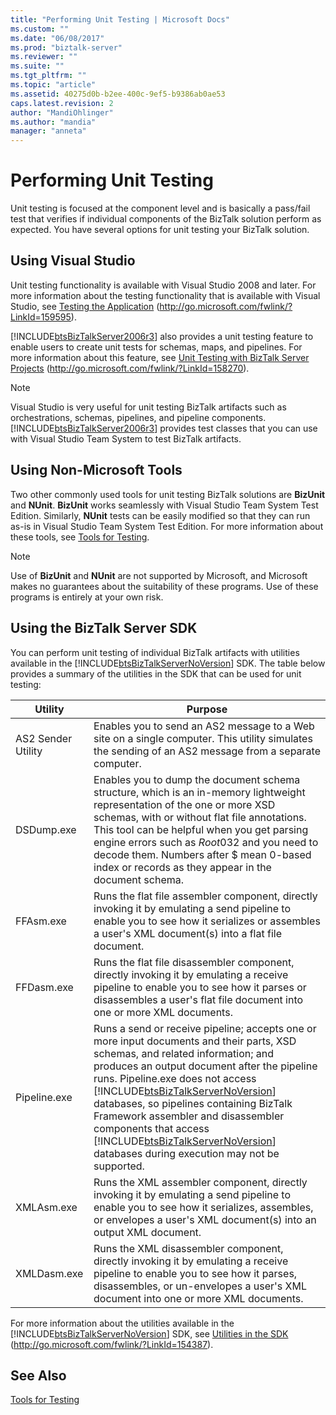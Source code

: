 ```yaml
---
title: "Performing Unit Testing | Microsoft Docs"
ms.custom: ""
ms.date: "06/08/2017"
ms.prod: "biztalk-server"
ms.reviewer: ""
ms.suite: ""
ms.tgt_pltfrm: ""
ms.topic: "article"
ms.assetid: 40275d0b-b2ee-400c-9ef5-b9386ab0ae53
caps.latest.revision: 2
author: "MandiOhlinger"
ms.author: "mandia"
manager: "anneta"
---
```

# Performing Unit Testing
Unit testing is focused at the component level and is basically a pass/fail test that verifies if individual components of the BizTalk solution perform as expected. You have several options for unit testing your BizTalk solution.  
  
## Using Visual Studio  
 Unit testing functionality is available with Visual Studio 2008 and later. For more information about the testing functionality that is available with Visual Studio, see [Testing the Application](http://go.microsoft.com/fwlink/?LinkId=159595) (http://go.microsoft.com/fwlink/?LinkId=159595).  
  
 [!INCLUDE[btsBizTalkServer2006r3](../includes/btsbiztalkserver2006r3-md.md)] also provides a unit testing feature to enable users to create unit tests for schemas, maps, and pipelines. For more information about this feature, see [Unit Testing with BizTalk Server Projects](http://go.microsoft.com/fwlink/?LinkId=158270) (http://go.microsoft.com/fwlink/?LinkId=158270).  
  
> [!NOTE]  
>  Visual Studio is very useful for unit testing BizTalk artifacts such as orchestrations, schemas, pipelines, and pipeline components. [!INCLUDE[btsBizTalkServer2006r3](../includes/btsbiztalkserver2006r3-md.md)] provides test classes that you can use with Visual Studio Team System to test BizTalk artifacts.  
  
## Using Non-Microsoft Tools  
 Two other commonly used tools for unit testing BizTalk solutions are **BizUnit** and **NUnit**. **BizUnit** works seamlessly with Visual Studio Team System Test Edition. Similarly, **NUnit** tests can be easily modified so that they can run as-is in Visual Studio Team System Test Edition. For more information about these tools, see [Tools for Testing](~/technical-guides/tools-for-testing.md).  
  
> [!NOTE]  
>  Use of **BizUnit** and **NUnit** are not supported by Microsoft, and Microsoft makes no guarantees about the suitability of these programs. Use of these programs is entirely at your own risk.  
  
## Using the BizTalk Server SDK  
 You can perform unit testing of individual BizTalk artifacts with utilities available in the [!INCLUDE[btsBizTalkServerNoVersion](../includes/btsbiztalkservernoversion-md.md)] SDK. The table below provides a summary of the utilities in the SDK that can be used for unit testing:  
  
|**Utility**|**Purpose**|  
|-----------------|-----------------|  
|AS2 Sender Utility|Enables you to send an AS2 message to a Web site on a single computer. This utility simulates the sending of an AS2 message from a separate computer.|  
|DSDump.exe|Enables you to dump the document schema structure, which is an in-memory lightweight representation of the one or more XSD schemas, with or without flat file annotations. This tool can be helpful when you get parsing engine errors such as $Root$0$3$2 and you need to decode them. Numbers after $ mean 0-based index or records as they appear in the document schema.|  
|FFAsm.exe|Runs the flat file assembler component, directly invoking it by emulating a send pipeline to enable you to see how it serializes or assembles a user's XML document(s) into a flat file document.|  
|FFDasm.exe|Runs the flat file disassembler component, directly invoking it by emulating a receive pipeline to enable you to see how it parses or disassembles a user's flat file document into one or more XML documents.|  
|Pipeline.exe|Runs a send or receive pipeline; accepts one or more input documents and their parts, XSD schemas, and related information; and produces an output document after the pipeline runs. Pipeline.exe does not access [!INCLUDE[btsBizTalkServerNoVersion](../includes/btsbiztalkservernoversion-md.md)] databases, so pipelines containing BizTalk Framework assembler and disassembler components that access [!INCLUDE[btsBizTalkServerNoVersion](../includes/btsbiztalkservernoversion-md.md)] databases during execution may not be supported.|  
|XMLAsm.exe|Runs the XML assembler component, directly invoking it by emulating a send pipeline to enable you to see how it serializes, assembles, or envelopes a user's XML document(s) into an output XML document.|  
|XMLDasm.exe|Runs the XML disassembler component, directly invoking it by emulating a receive pipeline to enable you to see how it parses, disassembles, or un-envelopes a user's XML document into one or more XML documents.|  
  
 For more information about the utilities available in the [!INCLUDE[btsBizTalkServerNoVersion](../includes/btsbiztalkservernoversion-md.md)] SDK, see [Utilities in the SDK](http://go.microsoft.com/fwlink/?LinkId=154387) (http://go.microsoft.com/fwlink/?LinkId=154387).  
  
## See Also  
 [Tools for Testing](~/technical-guides/tools-for-testing.md)